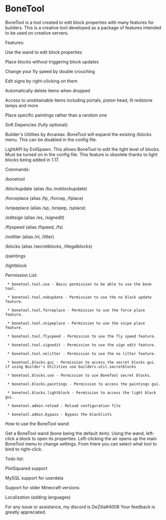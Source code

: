 # BoneTool
BoneTool is a tool created to edit block properties with many features for builders. This is a creative tool developed as a package of features intended to be used on creative servers. 


Features:

Use the wand to edit block properties

Place blocks without triggering block updates

Change your fly speed by double crouching

Edit signs by right-clicking on them

Automatically delete items when dropped

Access to unobtainable items including portals, piston head, lit redstone lamps and more

Place specific paintings rather than a random one


Soft Depencies (fully optional):

Builder's Utilities by Arcaniax. BoneTool will expand the existing /blocks menu. This can be disabled in the config file.

LightAPI by EvilSpawn. This allows BoneTool to edit the light level of blocks. Must be turned on in the config file. This feature is obsolete thanks to light blocks being added in 1.17.


Commands:

/bonetool

/blockupdate (alias /bu /noblockupdate)

/forceplace (alias /fp, /forcep, /fplace)

/snipeplace (alias /sp, /snipep, /splace)

/editsign (alias /es, /signedit)

/flyspeed (alias /fspeed, /fs)

/nolitter (alias /nl, /litter)

/blocks (alias /secretblocks, /illegalblocks)

/paintings

/lightblock


Permission List: 

     * bonetool.tool.use - Basic permission to be able to use the bone tool.
     
     * bonetool.tool.nobupdate - Permission to use the no block update feature.
     
     * bonetool.tool.forceplace - Permission to use the force place feature.
     
     * bonetool.tool.snipeplace - Permission to use the snipe place feature.
     
     * bonetool.tool.flyspeed - Permission to use the fly speed feature.
     
     * bonetool.tool.signedit - Permission to use the sign edit feature.
     
     * bonetool.tool.nolitter - Permission to use the no litter feature.
     
     * bonetool.blocks.gui - Permission to access the secret blocks gui. if using Builder's Utilities use builders.util.secretblocks
     
     * bonetool.blocks.use - Permission to use BoneTool secret blocks.
     
     * bonetool.blocks.paintings - Permission to access the paintings gui.
     
     * bonetool.blocks.lightblock - Permission to access the light block gui.
     
     * bonetool.admin.reload - Reload configuration file
     
     * bonetool.admin.bypass - Bypass the blacklists 
     


How to use the BoneTool wand: 

Get a BoneTool wand (bone being the default item). Using the wand, left-click a block to open its properties. Left-clicking the air opens up the main BoneTool menu to change settings. From there you can select what tool to bind to right-click.


Todo list:

PlotSquared support

MySQL support for userdata

Support for older Minecraft versions

Localization (adding languages)


For any issue or assistance, my discord is DeZilla#4008
Your feedback is greatly appreciated.

